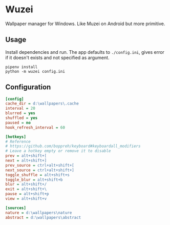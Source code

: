 # Wuzei
Wallpaper manager for Windows. Like Muzei on Android but more primitive.

## Usage
Install dependencies and run. The app defaults to `./config.ini`, 
gives error if it doesn't exists and not specified as argument.

```commandline
pipenv install
python -m wuzei config.ini
```

## Configuration
```ini
[config]
cache_dir = d:\wallpapers\.cache
interval = 20
blurred = yes
shuffled = yes
paused = no
hook_refresh_interval = 60

[hotkeys]
# Reference
# https://github.com/boppreh/keyboard#keyboardall_modifiers
# Leave a hotkey empty or remove it to disable
prev = alt+shift+[
next = alt+shift+]
prev_source = ctrl+alt+shift+[
next_source = ctrl+alt+shift+]
toggle_shuffle = alt+shift+s
toggle_blur = alt+shift+b
blur = alt+shift+/
exit = alt+shift+\
pause = alt+shift+p
view = alt+shift+v

[sources]
nature = d:\wallpapers\nature
abstract = d:\wallpapers\abstract
```